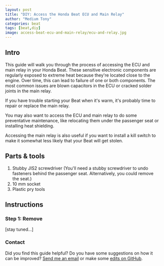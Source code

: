 ```yaml
---
layout: post
title: "DIY: Access the Honda Beat ECU and Main Relay"
author: "Medium Tony"
categories: beat
tags: [beat,diy]
image: access-beat-ecu-and-main-relay/ecu-and-relay.jpg
---
```

## Intro
This guide will walk you through the process of accessing the ECU and main relay in your Honda Beat. These sensitive electronic components are regularly exposed to extreme heat because they're located close to the engine. Over time, this can lead to failure of one or both components. The most common issues are blown capacitors in the ECU or cracked solder joints in the main relay.

If you have trouble starting your Beat when it's warm, it's probably time to repair or replace the main relay.

You may also want to access the ECU and main relay to do some preventative maintenance, like relocating them under the passenger seat or installing heat shielding.

Accessing the main relay is also useful if you want to install a kill switch to make it somewhat less likely that your Beat will get stolen.

## Parts & tools
1. Stubby JIS2 screwdriver (You'll need a stubby screwdriver to undo fasteners behind the passenger seat. Alternatively, you could remove the seat.)
2. 10 mm socket
3. Plastic pry tools

## Instructions

### Step 1: Remove

[stay tuned...]

### Contact
Did you find this guide helpful? Do you have some suggestions on how it can be improved? [Send me an email](mailto:tony@mediumtonysgarage.com) or make some [edits on GitHub](https://github.com/prestia/mediumtonys/blob/main/_posts/2023-9-2-access-beat-ecu-and-main-relay.md).
